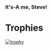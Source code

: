 ### It's-A me, Steve!

# Trophies
[![trophy](https://github-profile-trophy.vercel.app/?username=ryo-ma)](https://github.com/ryo-ma/github-profile-trophy)
<!--
**praetorianer777/praetorianer777** is a ✨ _special_ ✨ repository because its `README.md` (this file) appears on your GitHub profile.

Here are some ideas to get you started:

- 🔭 I’m currently working on ...
- 🌱 I’m currently learning ...
- 👯 I’m looking to collaborate on ...
- 🤔 I’m looking for help with ...
- 💬 Ask me about ...
- 📫 How to reach me: ...
- 😄 Pronouns: ...
- ⚡ Fun fact: ...
-->
